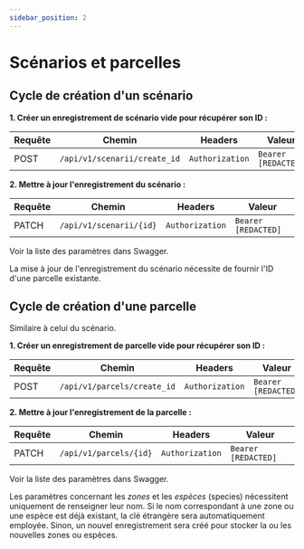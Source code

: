 ```yaml
---
sidebar_position: 2
---
```


# Scénarios et parcelles

## Cycle de création d'un scénario

**1. Créer un enregistrement de scénario vide pour récupérer son ID :**

|Requête|Chemin|Headers|Valeur|
|-------|------|-------|------|
|POST|`/api/v1/scenarii/create_id`|`Authorization`|`Bearer [REDACTED]`


**2. Mettre à jour l'enregistrement du scénario :**

|Requête|Chemin|Headers|Valeur|
|-------|------|-------|------|
|PATCH|`/api/v1/scenarii/{id}`|`Authorization`|`Bearer [REDACTED]`

Voir la liste des paramètres dans Swagger.

La mise à jour de l'enregistrement du scénario nécessite de fournir l'ID d'une parcelle existante.

## Cycle de création d'une parcelle

Similaire à celui du scénario.

**1. Créer un enregistrement de parcelle vide pour récupérer son ID :**

|Requête|Chemin|Headers|Valeur|
|-------|------|-------|------|
|POST|`/api/v1/parcels/create_id`|`Authorization`|`Bearer [REDACTED]`


**2. Mettre à jour l'enregistrement de la parcelle :**

|Requête|Chemin|Headers|Valeur|
|-------|------|-------|------|
|PATCH|`/api/v1/parcels/{id}`|`Authorization`|`Bearer [REDACTED]`

Voir la liste des paramètres dans Swagger.

Les paramètres concernant les *zones* et les *espèces* (species) nécessitent uniquement de renseigner leur nom. Si le nom correspondant à une zone ou une espèce est déjà existant, la clé étrangère sera automatiquement employée. Sinon, un nouvel enregistrement sera créé pour stocker la ou les nouvelles zones ou espèces.
